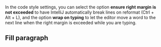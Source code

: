 In the code style settings, you can select the option **ensure right margin is not exceeded** to have IntelliJ automatically break lines on reformat (<shortcut>Ctrl + Alt + L</shortcut>), and the option **wrap on typing** to let the editor move a word to the next line when the right margin is exceeded while you are typing.

## Fill paragraph
